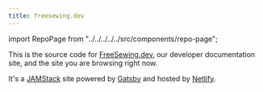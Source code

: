 ```yaml
---
title: freesewing.dev
---
```


import RepoPage from "../../../../../src/components/repo-page";

<RepoPage repo="devsite" />

This is the source code for [FreeSewing.dev](https://freesewing.dev), our developer documentation site,
and the site you are browsing right now.

It's a [JAMStack](https://jamstack.org/) site powered by [Gatsby](https://www.gatsbyjs.org/) and
hosted by [Netlify](https://www.netlify.com/).

